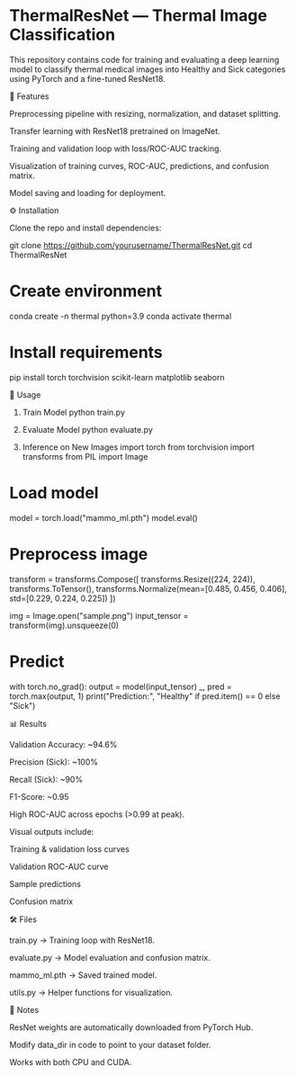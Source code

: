 # ThermalResNet — Thermal Image Classification

This repository contains code for training and evaluating a deep learning model to classify thermal medical images into Healthy and Sick categories using PyTorch and a fine-tuned ResNet18.

🚀 Features

Preprocessing pipeline with resizing, normalization, and dataset splitting.

Transfer learning with ResNet18 pretrained on ImageNet.

Training and validation loop with loss/ROC-AUC tracking.

Visualization of training curves, ROC-AUC, predictions, and confusion matrix.

Model saving and loading for deployment.

⚙️ Installation

Clone the repo and install dependencies:

git clone https://github.com/yourusername/ThermalResNet.git
cd ThermalResNet

# Create environment
conda create -n thermal python=3.9
conda activate thermal

# Install requirements
pip install torch torchvision scikit-learn matplotlib seaborn

🏃 Usage
1. Train Model
python train.py

2. Evaluate Model
python evaluate.py

3. Inference on New Images
import torch
from torchvision import transforms
from PIL import Image

# Load model
model = torch.load("mammo_ml.pth")
model.eval()

# Preprocess image
transform = transforms.Compose([
    transforms.Resize((224, 224)),
    transforms.ToTensor(),
    transforms.Normalize(mean=[0.485, 0.456, 0.406],
                         std=[0.229, 0.224, 0.225])
])

img = Image.open("sample.png")
input_tensor = transform(img).unsqueeze(0)

# Predict
with torch.no_grad():
    output = model(input_tensor)
    _, pred = torch.max(output, 1)
    print("Prediction:", "Healthy" if pred.item() == 0 else "Sick")

📊 Results

Validation Accuracy: ~94.6%

Precision (Sick): ~100%

Recall (Sick): ~90%

F1-Score: ~0.95

High ROC-AUC across epochs (>0.99 at peak).

Visual outputs include:

Training & validation loss curves

Validation ROC-AUC curve

Sample predictions

Confusion matrix

🛠️ Files

train.py → Training loop with ResNet18.

evaluate.py → Model evaluation and confusion matrix.

mammo_ml.pth → Saved trained model.

utils.py → Helper functions for visualization.

📌 Notes

ResNet weights are automatically downloaded from PyTorch Hub.

Modify data_dir in code to point to your dataset folder.

Works with both CPU and CUDA.
